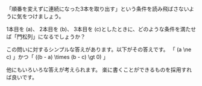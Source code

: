 「順番を変えずに連続になった3本を取り出す」という条件を読み飛ばさないように気をつけましょう。

1本目を \(a\)、 2本目を \(b\)、 3本目を \(c\)としたときに、どのような条件を満たせば「門松列」になるでしょうか？

この問いに対するシンプルな答えがあります。以下がその答えです。
「 \(a \ne c\) 」かつ「 \((b - a) \times (b - c) \gt 0\) 」

他にもいろいろな答えが考えられます。
楽に書くことができるものを採用すれば良いです。